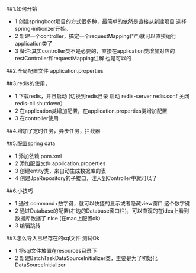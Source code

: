 ##1.如何开始
* 1 创建springboot项目的方式很多种，最简单的依然是直接从新建项目 选择spring-initionzer开始。
* 2 新建一个controller，搞定一个requestMapping("/")就可以直接运行application类了
* 3 备注:其实controller类不是必要的，直接在application类增加对应的restController和requestMapping注解 也是可以的

##2.全局配置文件
application.properties


##3.redis的使用，
* 1 下载redis，并且启动 (切换到redis目录 启动 redis-server redis.conf  关闭 redis-cli shutdown）
* 2 在application类增加配置，在application.properties类增加配置
* 3 在controller使用


##4.增加了定时任务，异步任务，拦截器


##5.配置spring data
* 1 添加依赖 pom.xml
* 2 添加配置文件 application.properties
* 3 创建entity类，来自动生成数据库的表
* 4 创建JpaRepository的子接口，注入到Controller中就可以了


##6.小技巧
* 1 通过 command+数字键，就可以快捷的显示或者隐藏view窗口 这个数字键
* 2 通过Database的配置(右边的Database窗口栏)，可以直观的在idea上看到数据库数据了 nice (在mac上配置ok）
* 3 编辑跳转


##7.怎么导入已经存在的sql文件 测试Ok
* 1 将sql文件放置在resources目录下
* 2 新建BatchTaskDataSourceInitializer类，主要是为了初始化DataSourceInitializer